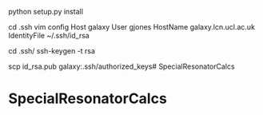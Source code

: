 python setup.py install

cd .ssh
vim config
Host galaxy
	User gjones
	HostName galaxy.lcn.ucl.ac.uk
	IdentityFile ~/.ssh/id_rsa

cd .ssh/
ssh-keygen -t rsa

scp id_rsa.pub galaxy:.ssh/authorized_keys# SpecialResonatorCalcs
# SpecialResonatorCalcs
